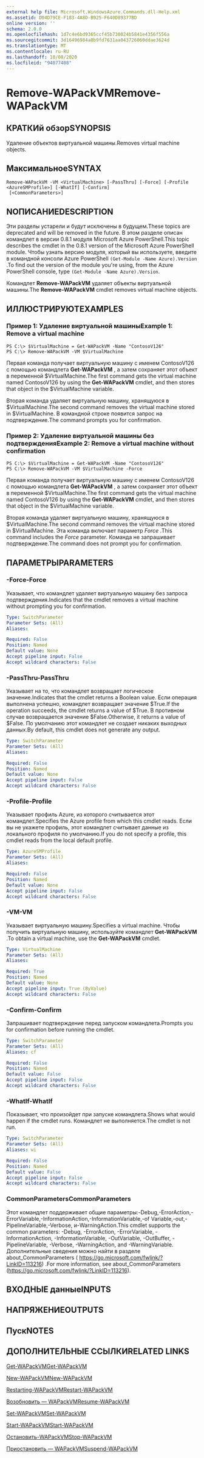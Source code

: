```yaml
---
external help file: Microsoft.WindowsAzure.Commands.dll-Help.xml
ms.assetid: D04D79CE-F183-4A8D-B925-F640D89377BD
online version: ''
schema: 2.0.0
ms.openlocfilehash: 1d7c4e6bd9365ccf45b730024b5841e4356f556a
ms.sourcegitcommit: 3d16496984a0b9fd7631aa043726060ddae3624d
ms.translationtype: MT
ms.contentlocale: ru-RU
ms.lasthandoff: 10/08/2020
ms.locfileid: "94077408"
---
```

# <span data-ttu-id="f7a91-101">Remove-WAPackVM</span><span class="sxs-lookup"><span data-stu-id="f7a91-101">Remove-WAPackVM</span></span>

## <span data-ttu-id="f7a91-102">КРАТКИй обзор</span><span class="sxs-lookup"><span data-stu-id="f7a91-102">SYNOPSIS</span></span>
<span data-ttu-id="f7a91-103">Удаление объектов виртуальной машины.</span><span class="sxs-lookup"><span data-stu-id="f7a91-103">Removes virtual machine objects.</span></span>

## <span data-ttu-id="f7a91-104">Максимальное</span><span class="sxs-lookup"><span data-stu-id="f7a91-104">SYNTAX</span></span>

```
Remove-WAPackVM -VM <VirtualMachine> [-PassThru] [-Force] [-Profile <AzureSMProfile>] [-WhatIf] [-Confirm]
 [<CommonParameters>]
```

## <span data-ttu-id="f7a91-105">NОПИСАНИЕ</span><span class="sxs-lookup"><span data-stu-id="f7a91-105">DESCRIPTION</span></span>
<span data-ttu-id="f7a91-106">Эти разделы устарели и будут исключены в будущем.</span><span class="sxs-lookup"><span data-stu-id="f7a91-106">These topics are deprecated and will be removed in the future.</span></span>
<span data-ttu-id="f7a91-107">В этом разделе описан командлет в версии 0.8.1 модуля Microsoft Azure PowerShell.</span><span class="sxs-lookup"><span data-stu-id="f7a91-107">This topic describes the cmdlet in the 0.8.1 version of the Microsoft Azure PowerShell module.</span></span>
<span data-ttu-id="f7a91-108">Чтобы узнать версию модуля, который вы используете, введите в командной консоли Azure PowerShell `(Get-Module -Name Azure).Version` .</span><span class="sxs-lookup"><span data-stu-id="f7a91-108">To find out the version of the module you're using, from the Azure PowerShell console, type `(Get-Module -Name Azure).Version`.</span></span>

<span data-ttu-id="f7a91-109">Командлет **Remove-WAPackVM** удаляет объекты виртуальной машины.</span><span class="sxs-lookup"><span data-stu-id="f7a91-109">The **Remove-WAPackVM** cmdlet removes virtual machine objects.</span></span>

## <span data-ttu-id="f7a91-110">ИЛЛЮСТРИРУЮТ</span><span class="sxs-lookup"><span data-stu-id="f7a91-110">EXAMPLES</span></span>

### <span data-ttu-id="f7a91-111">Пример 1: Удаление виртуальной машины</span><span class="sxs-lookup"><span data-stu-id="f7a91-111">Example 1: Remove a virtual machine</span></span>
```
PS C:\> $VirtualMachine = Get-WAPackVM -Name "ContosoV126"
PS C:\> Remove-WAPackVM -VM $VirtualMachine
```

<span data-ttu-id="f7a91-112">Первая команда получает виртуальную машину с именем ContosoV126 с помощью командлета **Get-WAPackVM** , а затем сохраняет этот объект в переменной $VirtualMachine.</span><span class="sxs-lookup"><span data-stu-id="f7a91-112">The first command gets the virtual machine named ContosoV126 by using the **Get-WAPackVM** cmdlet, and then stores that object in the $VirtualMachine variable.</span></span>

<span data-ttu-id="f7a91-113">Вторая команда удаляет виртуальную машину, хранящуюся в $VirtualMachine.</span><span class="sxs-lookup"><span data-stu-id="f7a91-113">The second command removes the virtual machine stored in $VirtualMachine.</span></span>
<span data-ttu-id="f7a91-114">В командной строке появится запрос на подтверждение.</span><span class="sxs-lookup"><span data-stu-id="f7a91-114">The command prompts you for confirmation.</span></span>

### <span data-ttu-id="f7a91-115">Пример 2: Удаление виртуальной машины без подтверждения</span><span class="sxs-lookup"><span data-stu-id="f7a91-115">Example 2: Remove a virtual machine without confirmation</span></span>
```
PS C:\> $VirtualMachine = Get-WAPackVM -Name "ContosoV126"
PS C:\> Remove-WAPackVM -VM $VirtualMachine -Force
```

<span data-ttu-id="f7a91-116">Первая команда получает виртуальную машину с именем ContosoV126 с помощью командлета **Get-WAPackVM** , а затем сохраняет этот объект в переменной $VirtualMachine.</span><span class="sxs-lookup"><span data-stu-id="f7a91-116">The first command gets the virtual machine named ContosoV126 by using the **Get-WAPackVM** cmdlet, and then stores that object in the $VirtualMachine variable.</span></span>

<span data-ttu-id="f7a91-117">Вторая команда удаляет виртуальную машину, хранящуюся в $VirtualMachine.</span><span class="sxs-lookup"><span data-stu-id="f7a91-117">The second command removes the virtual machine stored in $VirtualMachine.</span></span>
<span data-ttu-id="f7a91-118">Эта команда включает параметр *Force* .</span><span class="sxs-lookup"><span data-stu-id="f7a91-118">This command includes the *Force* parameter.</span></span>
<span data-ttu-id="f7a91-119">Команда не запрашивает подтверждение.</span><span class="sxs-lookup"><span data-stu-id="f7a91-119">The command does not prompt you for confirmation.</span></span>

## <span data-ttu-id="f7a91-120">ПАРАМЕТРЫ</span><span class="sxs-lookup"><span data-stu-id="f7a91-120">PARAMETERS</span></span>

### <span data-ttu-id="f7a91-121">-Force</span><span class="sxs-lookup"><span data-stu-id="f7a91-121">-Force</span></span>
<span data-ttu-id="f7a91-122">Указывает, что командлет удаляет виртуальную машину без запроса подтверждения.</span><span class="sxs-lookup"><span data-stu-id="f7a91-122">Indicates that the cmdlet removes a virtual machine without prompting you for confirmation.</span></span>

```yaml
Type: SwitchParameter
Parameter Sets: (All)
Aliases:

Required: False
Position: Named
Default value: None
Accept pipeline input: False
Accept wildcard characters: False
```

### <span data-ttu-id="f7a91-123">-PassThru</span><span class="sxs-lookup"><span data-stu-id="f7a91-123">-PassThru</span></span>
<span data-ttu-id="f7a91-124">Указывает на то, что командлет возвращает логическое значение.</span><span class="sxs-lookup"><span data-stu-id="f7a91-124">Indicates that the cmdlet returns a Boolean value.</span></span>
<span data-ttu-id="f7a91-125">Если операция выполнена успешно, командлет возвращает значение $True.</span><span class="sxs-lookup"><span data-stu-id="f7a91-125">If the operation succeeds, the cmdlet returns a value of $True.</span></span>
<span data-ttu-id="f7a91-126">В противном случае возвращается значение $False.</span><span class="sxs-lookup"><span data-stu-id="f7a91-126">Otherwise, it returns a value of $False.</span></span>
<span data-ttu-id="f7a91-127">По умолчанию этот командлет не создает никаких выходных данных.</span><span class="sxs-lookup"><span data-stu-id="f7a91-127">By default, this cmdlet does not generate any output.</span></span>

```yaml
Type: SwitchParameter
Parameter Sets: (All)
Aliases:

Required: False
Position: Named
Default value: None
Accept pipeline input: False
Accept wildcard characters: False
```

### <span data-ttu-id="f7a91-128">-Profile</span><span class="sxs-lookup"><span data-stu-id="f7a91-128">-Profile</span></span>
<span data-ttu-id="f7a91-129">Указывает профиль Azure, из которого считывается этот командлет.</span><span class="sxs-lookup"><span data-stu-id="f7a91-129">Specifies the Azure profile from which this cmdlet reads.</span></span>
<span data-ttu-id="f7a91-130">Если вы не укажете профиль, этот командлет считывает данные из локального профиля по умолчанию.</span><span class="sxs-lookup"><span data-stu-id="f7a91-130">If you do not specify a profile, this cmdlet reads from the local default profile.</span></span>

```yaml
Type: AzureSMProfile
Parameter Sets: (All)
Aliases:

Required: False
Position: Named
Default value: None
Accept pipeline input: False
Accept wildcard characters: False
```

### <span data-ttu-id="f7a91-131">-VM</span><span class="sxs-lookup"><span data-stu-id="f7a91-131">-VM</span></span>
<span data-ttu-id="f7a91-132">Указывает виртуальную машину.</span><span class="sxs-lookup"><span data-stu-id="f7a91-132">Specifies a virtual machine.</span></span>
<span data-ttu-id="f7a91-133">Чтобы получить виртуальную машину, используйте командлет **Get-WAPackVM** .</span><span class="sxs-lookup"><span data-stu-id="f7a91-133">To obtain a virtual machine, use the **Get-WAPackVM** cmdlet.</span></span>

```yaml
Type: VirtualMachine
Parameter Sets: (All)
Aliases:

Required: True
Position: Named
Default value: None
Accept pipeline input: True (ByValue)
Accept wildcard characters: False
```

### <span data-ttu-id="f7a91-134">-Confirm</span><span class="sxs-lookup"><span data-stu-id="f7a91-134">-Confirm</span></span>
<span data-ttu-id="f7a91-135">Запрашивает подтверждение перед запуском командлета.</span><span class="sxs-lookup"><span data-stu-id="f7a91-135">Prompts you for confirmation before running the cmdlet.</span></span>

```yaml
Type: SwitchParameter
Parameter Sets: (All)
Aliases: cf

Required: False
Position: Named
Default value: False
Accept pipeline input: False
Accept wildcard characters: False
```

### <span data-ttu-id="f7a91-136">-WhatIf</span><span class="sxs-lookup"><span data-stu-id="f7a91-136">-WhatIf</span></span>
<span data-ttu-id="f7a91-137">Показывает, что произойдет при запуске командлета.</span><span class="sxs-lookup"><span data-stu-id="f7a91-137">Shows what would happen if the cmdlet runs.</span></span>
<span data-ttu-id="f7a91-138">Командлет не выполняется.</span><span class="sxs-lookup"><span data-stu-id="f7a91-138">The cmdlet is not run.</span></span>

```yaml
Type: SwitchParameter
Parameter Sets: (All)
Aliases: wi

Required: False
Position: Named
Default value: False
Accept pipeline input: False
Accept wildcard characters: False
```

### <span data-ttu-id="f7a91-139">CommonParameters</span><span class="sxs-lookup"><span data-stu-id="f7a91-139">CommonParameters</span></span>
<span data-ttu-id="f7a91-140">Этот командлет поддерживает общие параметры:-Debug,-ErrorAction,-ErrorVariable,-InformationAction,-InformationVariable,-of Variable,-out,-PipelineVariable,-Verbose, и-WarningAction.</span><span class="sxs-lookup"><span data-stu-id="f7a91-140">This cmdlet supports the common parameters: -Debug, -ErrorAction, -ErrorVariable, -InformationAction, -InformationVariable, -OutVariable, -OutBuffer, -PipelineVariable, -Verbose, -WarningAction, and -WarningVariable.</span></span> <span data-ttu-id="f7a91-141">Дополнительные сведения можно найти в разделе about_CommonParameters ( https://go.microsoft.com/fwlink/?LinkID=113216) .</span><span class="sxs-lookup"><span data-stu-id="f7a91-141">For more information, see about_CommonParameters (https://go.microsoft.com/fwlink/?LinkID=113216).</span></span>

## <span data-ttu-id="f7a91-142">ВХОДНЫЕ данные</span><span class="sxs-lookup"><span data-stu-id="f7a91-142">INPUTS</span></span>

## <span data-ttu-id="f7a91-143">НАПРЯЖЕНИЕ</span><span class="sxs-lookup"><span data-stu-id="f7a91-143">OUTPUTS</span></span>

## <span data-ttu-id="f7a91-144">Пуск</span><span class="sxs-lookup"><span data-stu-id="f7a91-144">NOTES</span></span>

## <span data-ttu-id="f7a91-145">ДОПОЛНИТЕЛЬНЫЕ ССЫЛКИ</span><span class="sxs-lookup"><span data-stu-id="f7a91-145">RELATED LINKS</span></span>

[<span data-ttu-id="f7a91-146">Get-WAPackVM</span><span class="sxs-lookup"><span data-stu-id="f7a91-146">Get-WAPackVM</span></span>](./Get-WAPackVM.md)

[<span data-ttu-id="f7a91-147">New-WAPackVM</span><span class="sxs-lookup"><span data-stu-id="f7a91-147">New-WAPackVM</span></span>](./New-WAPackVM.md)

[<span data-ttu-id="f7a91-148">Restarting-WAPackVM</span><span class="sxs-lookup"><span data-stu-id="f7a91-148">Restart-WAPackVM</span></span>](./Restart-WAPackVM.md)

[<span data-ttu-id="f7a91-149">Возобновить — WAPackVM</span><span class="sxs-lookup"><span data-stu-id="f7a91-149">Resume-WAPackVM</span></span>](./Resume-WAPackVM.md)

[<span data-ttu-id="f7a91-150">Set-WAPackVM</span><span class="sxs-lookup"><span data-stu-id="f7a91-150">Set-WAPackVM</span></span>](./Set-WAPackVM.md)

[<span data-ttu-id="f7a91-151">Start-WAPackVM</span><span class="sxs-lookup"><span data-stu-id="f7a91-151">Start-WAPackVM</span></span>](./Start-WAPackVM.md)

[<span data-ttu-id="f7a91-152">Остановить-WAPackVM</span><span class="sxs-lookup"><span data-stu-id="f7a91-152">Stop-WAPackVM</span></span>](./Stop-WAPackVM.md)

[<span data-ttu-id="f7a91-153">Приостановить — WAPackVM</span><span class="sxs-lookup"><span data-stu-id="f7a91-153">Suspend-WAPackVM</span></span>](./Suspend-WAPackVM.md)


